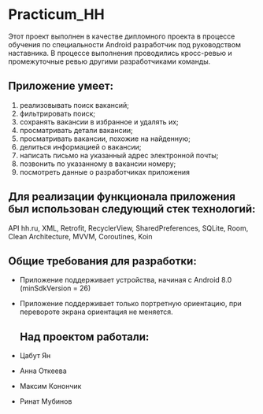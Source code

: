 # Practicum_HH

Этот проект выполнен в качестве дипломного проекта в процессе обучения по специальности Android разработчик под руководством наставника. В процессе выполнения проводились кросс-ревью и промежуточные ревью другими разработчиками команды.

## Приложение умеет:

1) реализовывать поиск вакансий;
2) фильтрировать поиск;
3) сохранять вакансии в избранное и удалять их;
4)  просматривать детали вакансии;
5)  просматривать вакансии, похожие на найденную;
6)  делиться информацией о вакансии;
7)  написать письмо на указанный адрес электронной почты;
8)  позвонить по указанному в вакансии номеру;
9)  посмотреть данные о разработчиках приложения
    
 ## Для реализации функционала приложения был использован следующий стек технологий:
 
 API hh.ru, XML, Retrofit, RecyclerView, SharedPreferences, SQLite, Room, Clean Architecture, MVVM, Coroutines, Koin

 ## Общие требования для разработки:
 
- Приложение поддерживает устройства, начиная с Android 8.0 (minSdkVersion = 26)
- Приложение поддерживает только портретную ориентацию, при перевороте экрана ориентация не меняется.

  ## Над проектом работали:
  
- Цабут Ян
- Анна Откеева
- Максим Конончик
- Ринат Мубинов
  

